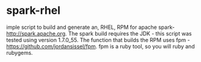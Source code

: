 spark-rhel
==========

imple script to build and generate an, RHEL, RPM for apache spark- http://spark.apache.org.  The spark build requires the JDK - this script was tested using version 1.7.0_55.  The function that builds the RPM uses fpm - https://github.com/jordansissel/fpm. fpm is a ruby tool, so you will ruby and rubygems.
